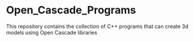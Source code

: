 # Open_Cascade_Programs
This repository contains the collection of C++ programs that can create 3d models using Open Cascade libraries
